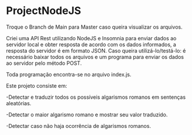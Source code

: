 # ProjectNodeJS

Troque o Branch de Main para Master caso queira visualizar os arquivos.

Criei uma API Rest utilizando NodeJS e Insomnia para enviar dados ao servidor local e obter resposta de acordo com os dados informados, a resposta do servidor é em formato JSON.
Caso queira utilizá-lo/testá-lo: é necessário baixar todos os arquivos e um programa para enviar os dados ao servidor pelo método POST.

Toda programação encontra-se no arquivo index.js.

Este projeto consiste em:

-Detectar e traduzir todos os possíveis algarismos romanos em sentenças aleatórias.

-Detectar o maior algarismo romano e mostrar seu valor traduzido.

-Detectar caso não haja ocorrência de algarismos romanos.
